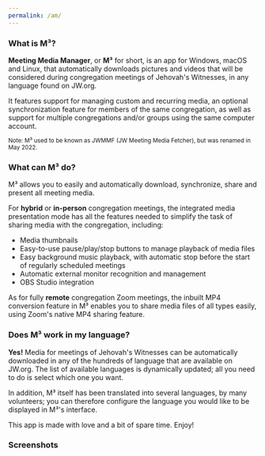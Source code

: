 ```yaml
---
permalink: /am/
---
```

  
### What is M³?

**Meeting Media Manager**, or **M³** for short, is an app for Windows, macOS and Linux, that automatically downloads pictures and videos that will be considered during congregation meetings of Jehovah's Witnesses, in any language found on JW.org.

It features support for managing custom and recurring media, an optional synchronization feature for members of the same congregation, as well as support for multiple congregations and/or groups using the same computer account.

<sup>Note: M³ used to be known as JWMMF (JW Meeting Media Fetcher), but was renamed in May 2022.</sup>

### What can M³ do?

M³ allows you to easily and automatically download, synchronize, share and present all meeting media.

For **hybrid** or **in-person** congregation meetings, the integrated media presentation mode has all the features needed to simplify the task of sharing media with the congregation, including:

- Media thumbnails
- Easy-to-use pause/play/stop buttons to manage playback of media files
- Easy background music playback, with automatic stop before the start of regularly scheduled meetings
- Automatic external monitor recognition and management
- OBS Studio integration

As for fully **remote** congregation Zoom meetings, the inbuilt MP4 conversion feature in M³ enables you to share media files of all types easily, using Zoom's native MP4 sharing feature.

### Does M³ work in my language?

**Yes!** Media for meetings of Jehovah's Witnesses can be automatically downloaded in any of the hundreds of language that are available on JW.org. The list of available languages is dynamically updated; all you need to do is select which one you want.

In addition, M³ itself has been translated into several languages, by many volunteers; you can therefore configure the language you would like to be displayed in M³'s interface.

This app is made with love and a bit of spare time. Enjoy!

### Screenshots
